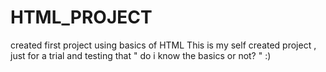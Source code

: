# HTML_PROJECT
created first project using basics of HTML
This is my self created project , just for a trial and testing that " do i know the basics or not? "
:)
